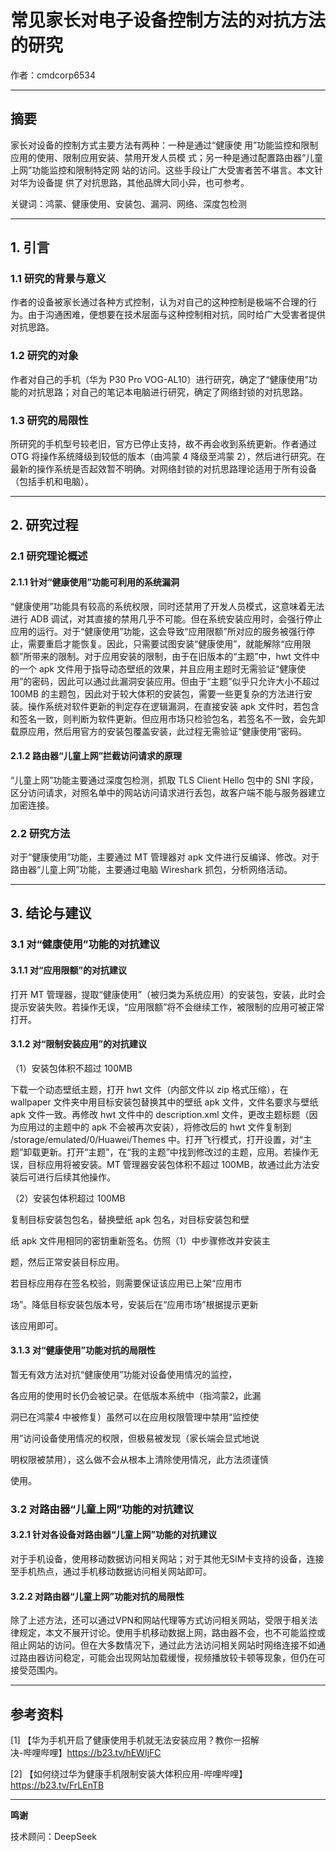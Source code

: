 # 常见家长对电子设备控制方法的对抗方法的研究

作者：cmdcorp6534

---

## 摘要

家长对设备的控制方式主要方法有两种：一种是通过“健康使
用”功能监控和限制应用的使用、限制应用安装、禁用开发人员模
式；另一种是通过配置路由器“儿童上网”功能监控和限制特定网
站的访问。这些手段让广大受害者苦不堪言。本文针对华为设备提
供了对抗思路，其他品牌大同小异，也可参考。

关键词：鸿蒙、健康使用、安装包、漏洞、网络、深度包检测

---

## 1. 引言

### 1.1 研究的背景与意义

作者的设备被家长通过各种方式控制，认为对自己的这种控制是极端不合理的行为。由于沟通困难，便想要在技术层面与这种控制相对抗，同时给广大受害者提供对抗思路。

### 1.2 研究的对象

作者对自己的手机（华为 P30 Pro VOG-AL10）进行研究，确定了“健康使用”功能的对抗思路；对自己的笔记本电脑进行研究，确定了网络封锁的对抗思路。

### 1.3 研究的局限性

所研究的手机型号较老旧，官方已停止支持，故不再会收到系统更新。作者通过 OTG 将操作系统降级到较低的版本（由鸿蒙 4 降级至鸿蒙 2），然后进行研究。在最新的操作系统是否起效暂不明确。对网络封锁的对抗思路理论适用于所有设备（包括手机和电脑）。

---

## 2. 研究过程

### 2.1 研究理论概述

#### 2.1.1 针对“健康使用”功能可利用的系统漏洞

“健康使用”功能具有较高的系统权限，同时还禁用了开发人员模式，这意味着无法进行 ADB 调试，对其直接的禁用几乎不可能。但在系统安装应用时，会强行停止应用的运行。对于“健康使用”功能，这会导致“应用限额”所对应的服务被强行停止，需要重启才能恢复。因此，只需要试图安装“健康使用”，就能解除“应用限额”所带来的限制。对于应用安装的限制，由于在旧版本的“主题”中，hwt 文件中的一个 apk 文件用于指导动态壁纸的效果，并且应用主题时无需验证“健康使用”的密码，因此可以通过此漏洞安装应用。但由于“主题”似乎只允许大小不超过 100MB 的主题包，因此对于较大体积的安装包，需要一些更复杂的方法进行安装。操作系统对软件更新的判定存在逻辑漏洞，在直接安装 apk 文件时，若包含和签名一致，则判断为软件更新。但应用市场只检验包名，若签名不一致，会先卸载原应用，然后用官方的安装包覆盖安装，此过程无需验证“健康使用”密码。

#### 2.1.2 路由器“儿童上网”拦截访问请求的原理

“儿童上网”功能主要通过深度包检测，抓取 TLS Client Hello 包中的 SNI 字段，区分访问请求，对照名单中的网站访问请求进行丢包，故客户端不能与服务器建立加密连接。

### 2.2 研究方法

对于“健康使用”功能，主要通过 MT 管理器对 apk 文件进行反编译、修改。对于路由器“儿童上网”功能，主要通过电脑 Wireshark 抓包，分析网络活动。

---

## 3. 结论与建议

### 3.1 对“健康使用”功能的对抗建议

#### 3.1.1 对“应用限额”的对抗建议

打开 MT 管理器，提取“健康使用”（被归类为系统应用）的安装包，安装，此时会提示安装失败。若操作无误，“应用限额”将不会继续工作，被限制的应用可被正常打开。

#### 3.1.2 对“限制安装应用”的对抗建议

（1）安装包体积不超过 100MB

下载一个动态壁纸主题，打开 hwt 文件（内部文件以 zip 格式压缩），在 wallpaper 文件夹中用目标安装包替换其中的壁纸 apk 文件，文件名要求与壁纸 apk 文件一致。再修改 hwt 文件中的 description.xml 文件，更改主题标题（因为应用过的主题中的 apk 不会被再次安装），将修改后的 hwt 文件复制到 /storage/emulated/0/Huawei/Themes 中。打开飞行模式，打开设置，对“主题”卸载更新。打开“主题”，在“我的主题”中找到修改过的主题，应用。若操作无误，目标应用将被安装。MT 管理器安装包体积不超过 100MB，故通过此方法安装后可进行后续其他操作。

（2）安装包体积超过 100MB

复制目标安装包包名，替换壁纸 apk 包名，对目标安装包和壁

纸 apk 文件用相同的密钥重新签名。仿照（1）中步骤修改并安装主

题，然后正常安装目标应用。

若目标应用存在签名校验，则需要保证该应用已上架“应用市

场”。降低目标安装包版本号，安装后在“应用市场”根据提示更新

该应用即可。

#### 3.1.3 对“健康使用”功能对抗的局限性

暂无有效方法对抗“健康使用”功能对设备使用情况的监控，

各应用的使用时长仍会被记录。在低版本系统中（指鸿蒙2，此漏

洞已在鸿蒙4 中被修复）虽然可以在应用权限管理中禁用“监控使

用”访问设备使用情况的权限，但极易被发现（家长端会显式地说

明权限被禁用），这么做不会从根本上清除使用情况，此方法须谨慎

使用。

### 3.2 对路由器“儿童上网”功能的对抗建议

#### 3.2.1 针对各设备对路由器“儿童上网”功能的对抗建议

对于手机设备，使用移动数据访问相关网站；对于其他无SIM卡支持的设备，连接至手机热点，通过手机移动数据访问相关网站即可。

#### 3.2.2 对路由器“儿童上网”功能对抗的局限性

除了上述方法，还可以通过VPN和网站代理等方式访问相关网站，受限于相关法律规定，本文不展开讨论。使用手机移动数据上网，路由器不会，也不可能监控或阻止网站的访问。但在大多数情况下，通过此方法访问相关网站时网络连接不如通过路由器访问稳定，可能会出现网站加载缓慢，视频播放较卡顿等现象，但仍在可接受范围内。

---

## 参考资料

[1] 【华为手机开启了健康使用手机就无法安装应用？教你一招解  
决-哔哩哔哩】https://b23.tv/hEWIjFC  

[2] 【如何绕过华为健康手机限制安装大体积应用-哔哩哔哩】  
https://b23.tv/FrLEnTB  

---

**鸣谢**

技术顾问：DeepSeek
